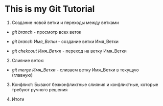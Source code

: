 # This is my Git Tutorial

1. Создание новой ветки и переходы между ветками

* *git branch* - просмотр всех веток

* *git branch Имя_Ветки* - создание ветки Имя_Ветки

* *git chekcout Имя_Ветки* - переход на ветку Имя_Ветки

2. Слияние веток:

* *git merge Имя_Ветки* - сливаем ветку Имя_Ветки в текущую (главную)


3. Конфликт:
Бывают безконфликтные слияния и конфликтные, которые требуют ручного решения

4. Итоги

